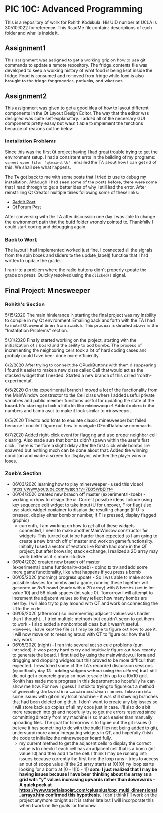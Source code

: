# PIC 10C: Advanced Programming
This is a repository of work for Rohith Kodukula. His UID number at UCLA is 305109022 for reference. This ReadMe file contains descriptions of each folder and what is inside it.

## Assignment1
This assignment was assigned to get a working grip on how to use git commands to update a remote repository. The fridge_contents file was developed to keep a working history of what food is being kept inside the fridge. Food is consumed and removed from fridge while food is also brought to the fridge for groceries, potlucks, and what not.

## Assignment2
This assignment was given to get a good idea of how to layout different components in the Qt Layout Design Editor. The way that the editor was designed was quite self-explanatory. I added all of the necessary GUI components pretty easily but wasn't able to implement the functions because of reasons outline below.

### Installation Problems
Since this was the first Qt project having I had great trouble trying to get the environment setup. I had a consistent error in the building of my programs: 
`cannot open file: 'qtmaind.lb'`
I emailed the TA about how I can get rid of this. We shall see what happens.

The TA got back to me with some posts that I tried to use to debug my installation. Although I had seen some of the posts before, there were some that I read through to get a better idea of why I still had the error. After reinstalling Qt Creator multiple times following some of these links:
* [Reddit Post](https://www.reddit.com/r/Qt5/comments/awrray/qt_opensource_5121_default_installation_does_not/ehos1ab/)
* [Qt Forum Post](https://forum.qt.io/topic/83996/simple-application-runs-in-release-but-debug-gives-me-a-linkage-error/12)

After conversing with the TA after discussion one day I was able to change the environment path that the build folder wrongly pointed to. Thankfully I could start coding and debugging again.

### Back to Work
The layout I had implemented worked just fine. I connected all the signals from the spin boxes and sliders to the update_label() function that I had written to update the grade.

I ran into a problem where the radio buttons didn't properly update the grade on press. Quickly resolved using the `clicked()` signal.

## Final Project: Minesweeper
### Rohith's Section
5/15/2020 The main hinderance in starting the final project was my inability to compile in my Qt environment. Emailing back and forth with the TA I had to install Qt several times from scratch. This process is detailed above in the "Installation Problems" section.

5/31/2020 Finally started working on the project, starting with the initialization of a board and the ability to add bombs. The process of incrementing the neighboring cells took a lot of hard coding cases and probaly could have been done more efficiently.
 
6/2/2020 After trying to connect the QPushButtons with them disappearing I found it easier to make a new class called Cell that would act as the stacked widget that I needed. Started a new branch of this called 'rohith-experimental'.

6/5/2020 On the experimental branch I moved a lot of the functionality from the MainWindow constructor to the Cell class where I added useful private variables and public member functions useful for updating the state of the board.
It's starting to look a little bit like minesweeper! Added colors to the numbers and bomb ascii to make it look similar to minsweeper.

6/5/2020 Tried to add fonts to emulate classic minesweeper but failed because I couldn't figure out how to navigate QFontDatabase commands.

6/7/2020 Added right-click event for flagging and also proper neighbor cell clearing. Also made sure that bombs didn't spawn within the user's first click. There is therfore a slight delay after the first click while bombs are spawned but nothing much can be done about that. Added the winning condition and made a screen for displaying whether the player wins or loses.

### Zoeb's Section
* 06/03/2020 learning how to play minesweeper - used this video! https://www.youtube.com/watch?v=7B85WbEiYf4
* 06/04/2020 created new branch off master (experimental-zoeb) - working on how to design the ui. Current possible ideas include using key sequence edit widget to take input (U for uncover, F for flag) also use stack widget container to display the resulting change (if U is pressed, display either bomb or number, if F is pressed, display flagged graphic)
  * currently, I am working on how to get all of these widgets connected, I need to make another MainWindow constructor for widgets. This turned out to be harder than expected so I am going to create a new branch off of master and work on game functionality. Initially I used a vector of vectors like Rohith had done in the QT project, but after browsing stack exchange, I realized a 2D array may work better as it is more intuitive
* 06/04/2020 created new branch off master (experimental_game_funtionality-zoeb) - going to try and add some more game functionality, like what happens if you press a bomb
* 06/05/2020 (morning) progress update - So I was able to make some possible classes for bombs and a game, running these together will generate an 8x8 board (made with a 2D array) with 8 bombs (set to int value 10) and 56 blank spaces (int value 0). Tomorrow I will attempt to increment the adjacent values so they reflect how many bombs are nearby. I will also try to play around with QT and work on connecting the UI to the code.
 * 06/05/2020 (afternoon) so incrementing adjacent values was harder than I thought... I tried multiple methods but couldn't seem to get them to work - I also added a nonbombcell class but it wasn't useful. However, I have kept the file as I may be able to figure out how to use it. I will now move on to messing aroud with QT to figure out how the UI may work
 * 06/05/2020 (night) - I ran into several not so cute problems (pun intended). It was pretty hard to try and intuitively figure out how exactly to generate the board. I first tried by using the mainwindow.ui form and dragging and dropping widgets but this proved to be more difficult that expected. I rewatched some of the TA's recorded discussion sessions (specifically day 13 - adding widgets without using the ui form) but I still did not get a concrete grasp on how to scale this up to a 10x10 grid. Rohith has made more progress in this department so hopefully he can show me how. For now I guess I'll stick to trying to figure out a method of generating the board in a concise and clean manner. I also ran into some issues with git on my local machine - it was still showing branches that had been deleted on github. I don't want to create any big issues so I will store back up copies of all my code just in case. I'll also do a bit more research into git and hopefully try to get the errors resolved since committing directly from my machine is so much easier than manually uploading files. The goal for tomorrow is to figure out the git issues (I believe it has something to do with the build files not being added to git), understand more about integrating widgets in QT, and hopefully finish the code to initialize the minesweeper board fully. 
   * my current method to get the adjacent cells to display the correct value is to check if each cell has an adjacent cell that is a bomb (int value 10) and then add 1 to the cell. I think I may be running into issues because currently the first time the loop runs it tries to access an out of scope value (if the 2d array starts at [0][0] my loop starts looking for a bomb at [0 - 1][0 - 1]) **_note:_** **I just realized that I may be having issues because I have been thinking about the array as a grid with "y" values increasing upwards rather than downwards - A quick peek at https://www.tutorialspoint.com/cplusplus/cpp_multi_dimensional_arrays.htm confirmed this hypothesis.**
  I don't think I'll work on the project anymore tonight as it is rather late but I will incorporate this when I work on the goals for tomorow.
